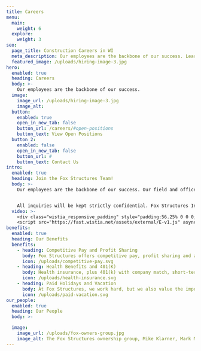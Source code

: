 ```yaml
---
title: Careers
menu:
  main:
    weight: 6
  explore:
    weight: 3
seo:
  page_title: Construction Careers in WI
  meta_description: Our employees are the backbone of our success. Learn about our benefits such as health insurance, 401(k), life insurance, and profit sharing.
  featured_image: /uploads/hiring-image-3.jpg
hero: 
  enabled: true
  heading: Careers
  body: >-
    Our employees are the backbone of our success.
  image: 
    image_url: /uploads/hiring-image-3.jpg
    image_alt:
  button:
    enabled: true
    open_in_new_tab: false
    button_url: /careers/#open-positions
    button_text: View Open Positions
  button_2:
    enabled: false
    open_in_new_tab: false
    button_url: #
    button_text: Contact Us
intro: 
  enabled: true
  heading: Join the Fox Structures Team!
  body: >-
    Our employees are the backbone of our success. Our field and office staff represent the best in their respective fields. We are experiencing growth and are looking for dependable, self-motivated team members.


    All inquiries will be kept strictly confidential. Fox Structures Inc. does not discriminate in hiring or employment on the basis of race, color, religion, national origin, age, gender, sexual orientation, disability, military service, or any other basis on which discrimination is prohibited by federal, state or local laws. Women and minorities are strongly encouraged to apply.
  video: >-
    <div class="wistia_responsive_padding" style="padding:56.25% 0 0 0;position:relative;"><div class="wistia_responsive_wrapper" style="height:100%;left:0;position:absolute;top:0;width:100%;"><iframe src="https://fast.wistia.net/embed/iframe/a75s0v1s45?videoFoam=true" title="Tim Video New" allow="autoplay; fullscreen" allowtransparency="true" frameborder="0" scrolling="no" class="wistia_embed" name="wistia_embed" msallowfullscreen width="100%" height="100%"></iframe></div></div>
    <script src="https://fast.wistia.net/assets/external/E-v1.js" async></script>
benefits: 
  enabled: true
  heading: Our Benefits
  benefits: 
    - heading: Competitive Pay and Profit Sharing
      body: Fox Structures offers competitive pay, profit sharing and a benefits package to all full-time employees.
      icon: /uploads/competitive-pay.svg
    - heading: Health Benefits and 401(K)
      body: Health insurance, plus 401(k) with company match, short-term disability insurance, and life insurance.
      icon: /uploads/health-insurance.svg
    - heading: Paid Holidays and Vacation
      body: At Fox Structures, we work hard, but we also value the importance of rest and time with your family.
      icon: /uploads/paid-vacation.svg
our_people: 
  enabled: true
  heading: Our People
  body: >-

  image: 
    image_url: /uploads/fox-owners-group.jpg
    image_alt: The Fox Structures ownership group, Mike Klarner, Mark Mashlan, Brad Weyenburg, and Travis Woldt
---
```


